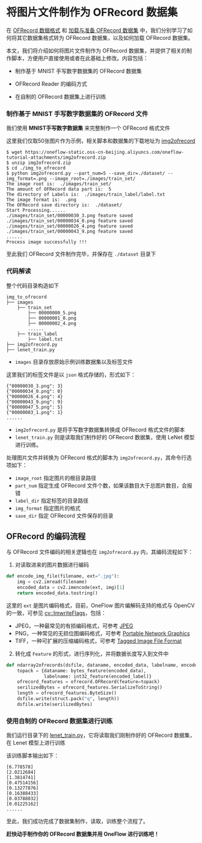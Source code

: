 # 将图片文件制作为 OFRecord 数据集

在 [OFRecord 数据格式](./ofrecord.md) 和 [加载与准备 OFRecord 数据集](./how_to_make_ofdataset.md) 中，我们分别学习了如何将其它数据集格式转为 OFRecord 数据集，以及如何加载 OFRecord 数据集。

本文，我们将介绍如何将图片文件制作为 OFRecord 数据集，并提供了相关的制作脚本，方便用户直接使用或者在此基础上修改。内容包括：

- 制作基于 MNIST 手写数字数据集的 OFRecord 数据集

- OFRecord Reader 的编码方式
- 在自制的 OFRecord 数据集上进行训练

### 制作基于 MNIST 手写数字数据集的 OFRecord 文件

我们使用 **MNIST手写数字数据集** 来完整制作一个 OFRecord 格式文件

这里我们仅取50张图片作为示例，相关脚本和数据集的下载地址为 [img2ofrecord](https://oneflow-static.oss-cn-beijing.aliyuncs.com/oneflow-tutorial-attachments/img2ofrecord.zip)

```shell
$ wget https://oneflow-static.oss-cn-beijing.aliyuncs.com/oneflow-tutorial-attachments/img2ofrecord.zip
$ unzip img2ofrecord.zip
$ cd ./img_to_ofrecord
$ python img2ofrecord.py --part_num=5 --save_dir=./dataset/ --img_format=.png --image_root=./images/train_set/
The image root is:  ./images/train_set/
The amount of OFRecord data part is:  5
The directory of Labels is:  ./images/train_label/label.txt
The image format is:  .png
The OFRecord save directory is:  ./dataset/
Start Processing......
./images/train_set/00000030_3.png feature saved
./images/train_set/00000034_0.png feature saved
./images/train_set/00000026_4.png feature saved
./images/train_set/00000043_9.png feature saved
......
Process image successfully !!!
```

至此我们 OFRecord 文件制作完毕，并保存在 `./dataset` 目录下

### 代码解读

整个代码目录构造如下 

```
img_to_ofrecord
├── images
	├── train_set
		├── 00000000_5.png
		├── 00000001_0.png
		├── 00000002_4.png
		......
	├── train_label
		├── label.txt
├── img2ofrecord.py
├── lenet_train.py
```

- `images` 目录存放原始示例训练数据集以及标签文件

这里我们的标签文件是以 `json` 格式存储的，形式如下：

```shell
{"00000030_3.png": 3}
{"00000034_0.png": 0}
{"00000026_4.png": 4}
{"00000043_9.png": 9}
{"00000047_5.png": 5}
{"00000003_1.png": 1}
......
```

- `img2ofrecord.py` 是将手写数字数据集转换成 OFRecord 格式文件的脚本
- `lenet_train.py` 则是读取我们制作好的 OFRecord 数据集，使用 LeNet 模型进行训练。 

处理图片文件并转换为 OFRecord 格式的脚本为 `img2ofrecord.py`，其命令行选项如下：

- `image_root` 指定图片的根目录路径
- `part_num` 指定生成 OFRecord 文件个数，如果该数目大于总图片数目，会报错
- `label_dir` 指定标签的目录路径
- `img_format` 指定图片的格式
- `save_dir` 指定 OFRecord 文件保存的目录

## OFRecord 的编码流程

与 OFRecord 文件编码的相关逻辑也在 `img2ofrecord.py` 内，其编码流程如下：

1. 对读取进来的图片数据进行编码 

```python
def encode_img_file(filename, ext=".jpg"):
    img = cv2.imread(filename)
    encoded_data = cv2.imencode(ext, img)[1]
    return encoded_data.tostring()
```

这里的 `ext` 是图片编码格式，目前，OneFlow 图片编解码支持的格式与 OpenCV 的一致，可参见 [cv::ImwriteFlags](https://docs.opencv.org/3.4/d4/da8/group__imgcodecs.html#ga292d81be8d76901bff7988d18d2b42ac)，包括：

- JPEG，一种最常见的有损编码格式，可参考 [JPEG](http://www.wikiwand.com/en/JPEG)
- PNG，一种常见的无损位图编码格式，可参考 [Portable Network Graphics](http://www.wikiwand.com/en/Portable_Network_Graphics)
- TIFF，一种可扩展的压缩编码格式，可参考 [Tagged Image File Format](http://www.wikiwand.com/en/TIFF)

2. 转化成 `Feature` 的形式，进行序列化，并将数据长度写入到文件中

```python
def ndarray2ofrecords(dsfile, dataname, encoded_data, labelname, encoded_label):
    topack = {dataname: bytes_feature(encoded_data),
              labelname: int32_feature(encoded_label)}
    ofrecord_features = ofrecord.OFRecord(feature=topack)
    serilizedBytes = ofrecord_features.SerializeToString()
    length = ofrecord_features.ByteSize()
    dsfile.write(struct.pack("q", length))
    dsfile.write(serilizedBytes)
```

### 使用自制的 OFRecord 数据集进行训练

我们运行目录下的 [lenet_train.py](../code/extended_topics/img_to_ofrecord/lenet_train.py)，它将读取我们刚制作好的 OFRecord 数据集，在 Lenet 模型上进行训练

该训练脚本输出如下：

```
[6.778578]
[2.0212684]
[1.3814741]
[0.47514156]
[0.13277876]
[0.16388433]
[0.03788032]
[0.01225162]
......
```

至此，我们成功完成了数据集制作，读取，训练整个流程了。

**赶快动手制作你的 OFRecord 数据集并用 OneFlow 进行训练吧！**

